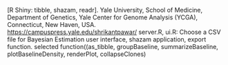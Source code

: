 [R Shiny: tibble, shazam, readr].
Yale University, School of Medicine, Department of Genetics, Yale Center for Genome Analysis (YCGA), Connecticut,  New Haven, USA.
https://campuspress.yale.edu/shrikantpawar/
server.R, ui.R: Choose a CSV file for Bayesian Estimation user interface, shazam application, export function.
selected function((as_tibble, groupBaseline, summarizeBaseline, plotBaselineDensity, renderPlot, collapseClones)
